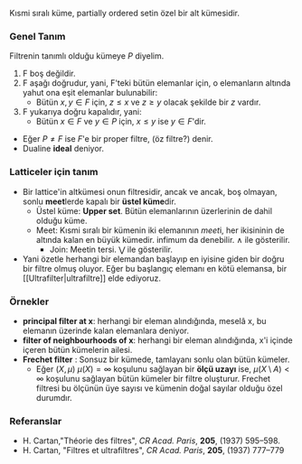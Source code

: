 Kısmi sıralı küme, partially ordered setin özel bir alt kümesidir.

### Genel Tanım
Filtrenin tanımlı olduğu kümeye $P$ diyelim.
1. F boş değildir.
2. F aşağı doğrudur, yani, F'teki bütün elemanlar için, o elemanların altında yahut ona eşit elemanlar bulunabilir:
	- Bütün $x,y \in F$ için, $z\leq x$ ve $z\geq y$ olacak şekilde bir $z$ vardır.
3. F yukarıya doğru kapalıdır, yani:
	- Bütün $x\in F$ ve $y\in P$ için, $x\leq y$ ise $y\in F$'dir.

- Eğer $P\not=F$ ise $F$'e bir proper filtre, (öz filtre?) denir.
- Dualine **ideal** deniyor.

### **Lattice**ler için tanım
- Bir lattice'in altkümesi onun filtresidir, ancak ve ancak, boş olmayan, sonlu **meet**lerde kapalı bir **üstel küme**dir.
	- Üstel küme: **Upper set**. Bütün elemanlarının üzerlerinin de dahil olduğu küme.
	- Meet: Kısmi sıralı bir kümenin iki elemanının *meet*i, her ikisininin de altında kalan en büyük kümedir. infimum da denebilir. $∧$ ile gösterilir.
		- Join: Meetin tersi. $⋁$ ile gösterilir.
- Yani özetle herhangi bir elemandan başlayıp en iyisine giden bir doğru bir filtre olmuş oluyor. Eğer bu başlangıç elemanı en kötü elemansa, bir [[Ultrafilter|ultrafiltre]] elde ediyoruz.

### Örnekler
- **principal filter at x**: herhangi bir eleman alındığında, meselâ x, bu elemanın üzerinde kalan elemanlara deniyor.
- **filter of neighbourhoods of x**: herhangi bir eleman alındığında, x'i içinde içeren bütün kümelerin ailesi.
- **Frechet filter** : Sonsuz bir kümede, tamlayanı sonlu olan bütün kümeler.
	- Eğer $(X,\mu)$ $\mu(X)=\infty$ koşulunu sağlayan bir **ölçü uzayı** ise, $\mu(X\setminus A)<\infty$ koşulunu sağlayan bütün kümeler bir filtre oluşturur. Frechet filtresi bu ölçünün üye sayısı ve kümenin doğal sayılar olduğu özel durumdır.

### Referanslar
- H. Cartan,"Théorie des filtres", _CR Acad. Paris_, **205**, (1937) 595–598.
- H. Cartan, "Filtres et ultrafiltres", _CR Acad. Paris_, **205**, (1937) 777–779




